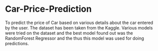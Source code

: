 # Car-Price-Prediction
To predict the price of Car based on various details about the car entered by the user. The dataset has been taken from the Kaggle.
Various models were tried on the dataset and the best model found out was the RandomForest Regressor and the thus this model was used for doing predictions.
